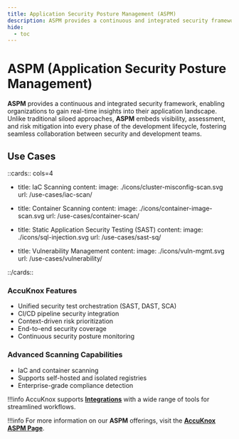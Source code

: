 ```yaml
---
title: Application Security Posture Management (ASPM)
description: ASPM provides a continuous and integrated security framework, enabling organizations to gain real-time insights into their application landscape. Unlike traditional siloed approaches, ASPM embeds visibility, assessment, and risk mitigation into every phase of the development lifecycle, fostering seamless collaboration between security and development teams.
hide:
  - toc
---
```


<style>
  .nt-card-title{
    text-align: center;
  }

  .nt-card-img img{
    color: #00025;
  }
</style>

# ASPM (Application Security Posture Management)

**ASPM** provides a continuous and integrated security framework, enabling organizations to gain real-time insights into their application landscape. Unlike traditional siloed approaches, **ASPM** embeds visibility, assessment, and risk mitigation into every phase of the development lifecycle, fostering seamless collaboration between security and development teams.

## **Use Cases**

::cards:: cols=4

- title: IaC Scanning
  content:
  image: ./icons/cluster-misconfig-scan.svg
  url: /use-cases/iac-scan/

- title: Container Scanning
  content:
  image: ./icons/container-image-scan.svg
  url: /use-cases/container-scan/

- title: Static Application Security Testing (SAST)
  content:
  image: ./icons/sql-injection.svg
  url: /use-cases/sast-sq/

- title: Vulnerability Management
  content:
  image: ./icons/vuln-mgmt.svg
  url: /use-cases/vulnerability/

::/cards::



### **AccuKnox Features**

- Unified security test orchestration (SAST, DAST, SCA)
- CI/CD pipeline security integration
- Context-driven risk prioritization
- End-to-end security coverage
- Continuous security posture monitoring

### **Advanced Scanning Capabilities**

- IaC and container scanning
- Supports self-hosted and isolated registries
- Enterprise-grade compliance detection

!!!info
    AccuKnox supports [**Integrations**](https://help.accuknox.com/integrations/jenkins-dast/ "https://help.accuknox.com/integrations/jenkins-dast/") with a wide range of tools for streamlined workflows.

!!!info
    For more information on our **ASPM** offerings, visit the [**AccuKnox ASPM Page**](https://www.accuknox.com/products/aspm "https://www.accuknox.com/products/aspm").
